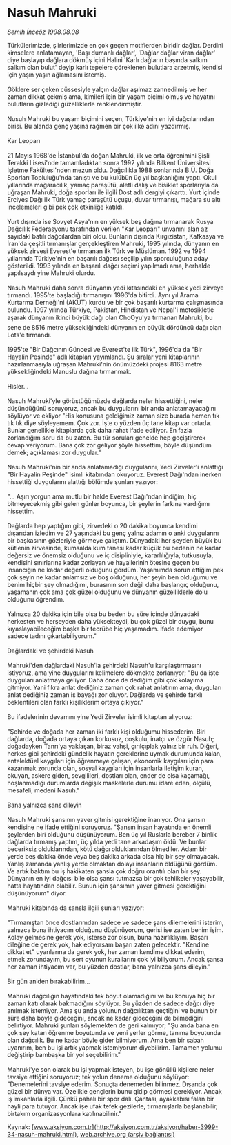 # Nasuh Mahruki

*Semih İnceöz 1998.08.08*

<font class="agenda2NewsSpot">
 Türkülerimizde, şiirlerimizde en çok geçen motiflerden biridir dağlar.
</font>
<font class="newsDetail">
 Derdini kimselere anlatamayan, 'Başı dumanlı dağlar', 'Dağlar dağlar viran dağlar' diye başlayıp dağlara dökmüş içini Halini 'Karlı dağların başında salkım salkım olan bulut' deyip karlı tepelere çöreklenen bulutlara arzetmiş, kendisi için yaşın yaşın ağlamasını istemiş.
 <br/>
 <br/>
 Göklere ser çeken cüssesiyle yalçın dağlar aşılmaz zannedilmiş ve her zaman dikkat çekmiş ama, kimileri için bir yaşam biçimi olmuş ve hayatını bulutların gizlediği güzelliklerle renklendirmiştir.
 <br/>
 <br/>
 Nusuh Mahruki bu yaşam biçimini seçen, Türkiye'nin en iyi dağcılarından birisi. Bu alanda genç yaşına rağmen bir çok ilke adını yazdırmış.
 <br/>
 <br/>
 Kar Leoparı
 <br/>
 <br/>
 21 Mayıs 1968'de İstanbul'da doğan Mahruki, ilk ve orta öğrenimini Şişli Terakki Lisesi'nde tamamladıktan sonra 1992 yılında Bilkent Üniversitesi İşletme Fakültesi'nden mezun oldu. Dağcılıkla 1988 sonlarında B.Ü. Doğa Sporları Topluluğu'nda tanıştı ve bu kulübün üç yıl başkanlığını yaptı. Okul yıllarında mağaracılık, yamaç paraşütü, aletli dalış ve bisiklet sporlarıyla da uğraşan Mahruki, doğa sporları ile ilgili Dost adlı dergiyi çıkarttı. Yurt içinde Erciyes Dağı ilk Türk yamaç paraşütü uçuşu, duvar tırmanışı, mağara su altı incelemeleri gibi pek çok etkinliğe katıldı.
 <br/>
 <br/>
 Yurt dışında ise Sovyet Asya'nın en yüksek beş dağına tırmanarak Rusya Dağcılık Federasyonu tarafından verilen "Kar Leoparı" unvanını alan az sayıdaki batılı dağcılardan biri oldu. Bunların dışında Kırgızistan, Kafkasya ve İran'da çeşitli tırmanışlar gerçekleştiren Mahruki, 1995 yılında, dünyanın en yüksek zirvesi Everest'e tırmanan ilk Türk ve Müslüman. 1992 ve 1994 yıllarında Türkiye'nin en başarılı dağcısı seçilip yılın sporculuğuna aday gösterildi. 1993 yılında en başarılı dağcı seçimi yapılmadı ama, herhalde yapılsaydı yine Mahruki olurdu.
 <br/>
 <br/>
 Nasuh Mahruki daha sonra dünyanın yedi kıtasındaki en yüksek yedi zirveye tırmandı. 1995'te başladığı tırmanışını 1996'da bitirdi. Aynı yıl Arama Kurtarma Derneği'ni (AKUT) kurdu ve bir çok başarılı kurtarma çalışmasında bulundu. 1997 yılında Türkiye, Pakistan, Hindistan ve Nepal'i motosikletle aşarak dünyanın ikinci büyük dağı olan ChoOyu'ya tırmanan Mahruki, bu sene de 8516 metre yüksekliğindeki dünyanın en büyük dördüncü dağı olan Lots'e tırmandı.
 <br/>
 <br/>
 1995'te "Bir Dağcının Güncesi ve Everest'te ilk Türk", 1996'da da "Bir Hayalin Peşinde" adlı kitapları yayımlandı. Şu sıralar yeni kitaplarının hazırlanmasıyla uğraşan Mahruki'nin önümüzdeki projesi 8163 metre yüksekliğindeki Manuslu dağına tırmanmak.
 <br/>
 <br/>
 Hisler...
 <br/>
 <br/>
 Nasuh Mahruki'yle görüştüğümüzde dağlarda neler hissettiğini, neler düşündüğünü soruyoruz, ancak bu duygularını bir anda anlatamayacağını söylüyor ve ekliyor "His konusuna geldiğimiz zaman size burada hemen tık tık tık diye söyleyemem. Çok zor. İşte o yüzden üç tane kitap var ortada. Bunlar genellikle kitaplarda çok daha rahat ifade ediliyor. En fazla zorlandığım soru da bu zaten. Bu tür soruları genelde hep geçiştirerek cevap veriyorum. Bana çok zor geliyor şöyle hissettim, böyle düşündüm demek; açıklaması zor duygular."
 <br/>
 <br/>
 Nasuh Mahruki'nin bir anda anlatamadığı duygularını, Yedi Zirveler'i anlattığı "Bir Hayalin Peşinde" isimli kitabından okuyoruz. Everest Dağı'ndan inerken hissettiği duygularını alattığı bölümde şunları yazıyor:
 <br/>
 <br/>
 "... Aşırı yorgun ama mutlu bir halde Everest Dağı'ndan indiğim, hiç bitmeyecekmiş gibi gelen günler boyunca, bir şeylerin farkına vardığımı hissettim.
 <br/>
 <br/>
 Dağlarda hep yaptığım gibi, zirvedeki o 20 dakika boyunca kendimi dışarıdan izledim ve 27 yaşındaki bu genç yalnız adamın o anki duygularını bir başkasının gözleriyle görmeye çalıştım. Dünyadaki her şeyden büyük bu kütlenin zirvesinde, kumsalda kum tanesi kadar küçük bu bedenin ne kadar değersiz ve önemsiz olduğunu ve iç disipliniyle, kararlılığıyla, tutkusuyla, kendisini sınırlarına kadar zorlayan ve hayallerinin ötesine geçen bu insancığın ne kadar değerli olduğunu gördüm. Yaşamımda sorun ettiğim pek çok şeyin ne kadar anlamsız ve boş olduğunu, her şeyin ben olduğumu ve benim hiçbir şey olmadığımı, burasının son değil daha başlangıç olduğunu, yaşamanın çok ama çok güzel olduğunu ve dünyanın güzelliklerle dolu olduğunu öğrendim.
 <br/>
 <br/>
 Yalnızca 20 dakika için bile olsa bu beden bu süre içinde dünyadaki herkesten ve herşeyden daha yüksekteydi, bu çok güzel bir duygu, bunu kıyaslayabileceğim başka bir tecrübe hiç yaşamadım. İfade edemiyor sadece tadını çıkartabiliyorum."
 <br/>
 <br/>
 Dağlardaki ve şehirdeki Nasuh
 <br/>
 <br/>
 Mahruki'den dağlardaki Nasuh'la şehirdeki Nasuh'u karşılaştırmasını istiyoruz, ama yine duygularını kelimelere dökmekte zorlanıyor; "Bu da işte duyguları anlatmaya geliyor. Daha önce de dediğim gibi çok kolayıma gitmiyor. Yani fıkra anlat dediğiniz zaman çok rahat anlatırım ama, duyguları anlat dediğiniz zaman iş bayağı zor oluyor. Dağlarda ve şehirde farklı beklentileri olan farklı kişiliklerim ortaya çıkıyor."
 <br/>
 <br/>
 Bu ifadelerinin devamını yine Yedi Zirveler isimli kitaptan alıyoruz:
 <br/>
 <br/>
 "Şehirde ve doğada her zaman iki farklı kişi olduğumu hissederim. Biri dağlarda, doğada ortaya çıkan korkusuz, coşkulu, inatçı ve özgür Nasuh; doğadayken Tanrı'ya yaklaşan, biraz vahşi, çırılçıplak yalnız bir ruh. Diğeri, herkes gibi şehirdeki gündelik hayatın gereklerine uymak durumunda kalan, entelektüel kaygıları için öğrenmeye çalışan, ekonomik kaygıları için para kazanmak zorunda olan, sosyal kaygıları için insanlarla iletişim kuran, okuyan, askere giden, sevgilileri, dostları olan, ender de olsa kaçamağı, hoşlanmadığı durumlarda değişik maskelerle durumu idare eden, ölçülü, mesafeli, medeni Nasuh."
 <br/>
 <br/>
 Bana yalnızca şans dileyin
 <br/>
 <br/>
 Nasuh Mahruki şansının yaver gitmisi gerektiğine inanıyor. Ona şansın kendisine ne ifade ettiğini soruyoruz. "Şansın insan hayatında en önemli şeylerden biri olduğunu düşünüyorum. Ben üç yıl Ruslarla bereber 7 binlik dağlarda tırmanış yaptım, üç yılda yedi tane arkadaşım öldü. Ve bunlar beceriksiz olduklarından, kötü dağcı olduklarından ölmediler. Adam bir yerde beş dakika önde veya beş dakika arkada olsa hiç bir şey olmayacak. Yanlış zamanda yanlış yerde olmaktan dolayı insanların öldüğünü gördüm. Ve artık baktım bu iş hakikaten şansla çok doğru orantılı olan bir şey. Dünyanın en iyi dağcısı bile olsa şansı tutmazsa bir çok tehlikeler yaşayabilir, hatta hayatından olabilir. Bunun için şansımın yaver gitmesi gerektiğini düşünüyorum" diyor.
 <br/>
 <br/>
 Mahruki kitabında da şansla ilgili şunları yazıyor:
 <br/>
 <br/>
 "Tırmanıştan önce dostlarımdan sadece ve sadece şans dilemelerini isterim, yalnızca buna ihtiyacım olduğunu düşünüyorum, gerisi ise zaten benim işim. Kolay gelmesine gerek yok, isterse zor olsun, buna hazırlıklıyım. Başarı dileğine de gerek yok, hak ediyorsam başarı zaten gelecektir. "Kendine dikkat et" uyarılarına da gerek yok, her zaman kendime dikkat ederim, etmek zorundayım, bu sert oyunun kurallarını çok iyi biliyorum. Ancak şansa her zaman ihtiyacım var, bu yüzden dostlar, bana yalnızca şans dileyin."
 <br/>
 <br/>
 Bir gün aniden bırakabilirim...
 <br/>
 <br/>
 Mahruki dağcılığın hayatındaki tek boyut olamadığını ve bu konuya hiç bir zaman katı olarak bakmadığını söylüyor. Bu yüzden de sadece dağcı diye anılmak istemiyor. Ama şu anda yolunun dağcılıktan geçtiğini ve bunun bir süre daha böyle gideceğini, ancak ne kadar gideceğini de bilmediğini belirtiyor. Mahruki şunları söylemekten de geri kalmıyor; "Şu anda bana en çok şey katan öğrenme boyutunda ve yeni yerler görme, tanıma boyutunda olan dağcılık. Bu ne kadar böyle gider bilmiyorum. Ama ben bir sabah uyanırım, ben bu işi artık yapmak istemiyorum diyebilirim. Tamamen yolumu değiştirip bambaşka bir yol seçebilirim."
 <br/>
 <br/>
 Mahruki'ye son olarak bu işi yapmak isteyen, bu işe gönüllü kişilere neler tavsiye ettiğini soruyoruz; tek yolun deneme olduğunu söylüyor: "Denemelerini tavsiye ederim. Sonuçta denemeden bilinmez. Dışarıda çok güzel bir dünya var. Özelikle gençlerin bunu gidip görmesi gerekiyor. Ancak iş imkanlarla ilgili. Çünkü pahalı bir spor dalı. Çantası, ayakkabısı falan bir hayli para tutuyor. Ancak işe ufak tefek gezilerle, tırmanışlarla başlanabilir, birtakım organizasyonlara katılınabilinir."
 <br/>
</font>

Kaynak: [www.aksiyon.com.tr](http://aksiyon.com.tr/aksiyon/haber-3999-34-nasuh-mahruki.html), [web.archive.org (arşiv bağlantısı)](http://web.archive.org/web/20110811070147/http://aksiyon.com.tr/aksiyon/haber-3999-34-nasuh-mahruki.html)
